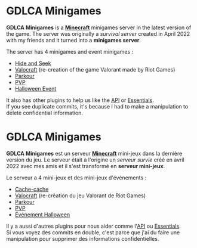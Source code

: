 # GDLCA Minigames

**GDLCA Minigames** is a **[Minecraft](https://www.minecraft.net)** minigames server in the latest version of the game. The server was originally a *survival server* created in April 2022 with my friends and it turned into a **minigames server**.

The server has 4 minigames and event minigames :
- [Hide and Seek](https://github.com/CelestePihen/GDLCA-Minigames/tree/main/cache-cache-plugin)
- [Valocraft](https://github.com/CelestePihen/GDLCA-Minigames/tree/main/valocraft-plugin) (re-creation of the game Valorant made by Riot Games)
- [Parkour](https://github.com/CelestePihen/GDLCA-Minigames/tree/main/parkour-plugin)
- [PVP](https://github.com/CelestePihen/GDLCA-Minigames/tree/main/pvp-plugin)
- [Halloween Event](https://github.com/CelestePihen/GDLCA-Minigames/tree/main/halloween-event-plugin)

It also has other plugins to help us like the [API](https://github.com/CelestePihen/GDLCA-Minigames/tree/main/api-plugin) or [Essentials](https://github.com/CelestePihen/GDLCA-Minigames/tree/main/essentials-plugin).  
If you see duplicate commits, it's because I had to make a manipulation to delete confidential information.


# GDLCA Minigames

**GDLCA Minigames** est un serveur **[Minecraft](https://www.minecraft.net)** mini-jeux dans la dernière version du jeu. Le serveur était à l'origine un *serveur survie* créé en avril 2022 avec mes amis et il s'est transformé en **serveur mini-jeux**.

Le serveur a 4 mini-jeux et des mini-jeux d'événements :
- [Cache-cache](https://github.com/CelestePihen/GDLCA-Minigames/tree/main/cache-cache-plugin)
- [Valocraft](https://github.com/CelestePihen/GDLCA-Minigames/tree/main/valocraft-plugin) (re-création du jeu Valorant de Riot Games)
- [Parkour](https://github.com/CelestePihen/GDLCA-Minigames/tree/main/parkour-plugin)
- [PVP](https://github.com/CelestePihen/GDLCA-Minigames/tree/main/pvp-plugin)
- [Événement Halloween](https://github.com/CelestePihen/GDLCA-Minigames/tree/main/halloween-event-plugin)

Il y a aussi d'autres plugins pour nous aider comme l'[API](https://github.com/CelestePihen/GDLCA-Minigames/tree/main/api-plugin) ou [Essentials](https://github.com/CelestePihen/GDLCA-Minigames/tree/main/essentials-plugin).  
Si vous voyez des commits en double, c'est parce que j'ai du faire une manipulation pour supprimer des informations confidentielles.
